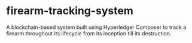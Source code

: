 # firearm-tracking-system
A blockchain-based system built using Hyperledger Composer to track a firearm throughout its lifecycle from its inception till its destruction.

